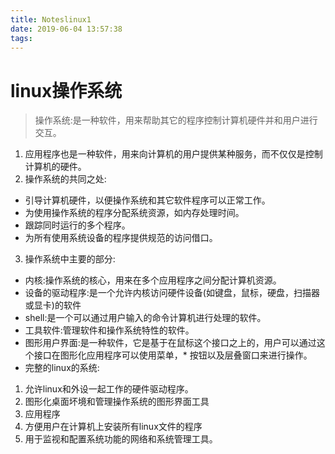 ```yaml
---
title: Noteslinux1
date: 2019-06-04 13:57:38
tags:
---
```

# linux操作系统
> 操作系统:是一种软件，用来帮助其它的程序控制计算机硬件并和用户进行交互。
1. 应用程序也是一种软件，用来向计算机的用户提供某种服务，而不仅仅是控制计算机的硬件。
2. 操作系统的共同之处:
* 引导计算机硬件，以便操作系统和其它软件程序可以正常工作。
* 为使用操作系统的程序分配系统资源，如内存处理时间。
* 跟踪同时运行的多个程序。
* 为所有使用系统设备的程序提供规范的访问借口。
3. 操作系统中主要的部分:
* 内核:操作系统的核心，用来在多个应用程序之间分配计算机资源。
* 设备的驱动程序:是一个允许内核访问硬件设备(如键盘，鼠标，硬盘，扫描器或显卡)的软件
* shell:是一个可以通过用户输入的命令计算机进行处理的软件。
* 工具软件:管理软件和操作系统特性的软件。
* 图形用户界面:是一种软件，它是基于在鼠标这个接口之上的，用户可以通过这个接口在图形化应用程序可以使用菜单，* 按钮以及层叠窗口来进行操作。 
* 完整的linux的系统:
1. 允许linux和外设一起工作的硬件驱动程序。
2. 图形化桌面坏境和管理操作系统的图形界面工具
3. 应用程序
4. 方便用户在计算机上安装所有linux文件的程序
5. 用于监视和配置系统功能的网络和系统管理工具。